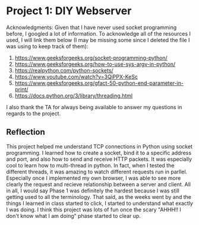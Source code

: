 # Project 1: DIY Webserver

Acknowledgments: Given that I have never used socket programming before, I googled a lot of information. To acknowledge all of the resources I used, I will link them below (I may be missing some since I deleted the file I was using to keep track of them):

1) https://www.geeksforgeeks.org/socket-programming-python/
2) https://www.geeksforgeeks.org/how-to-use-sys-argv-in-python/
3) https://realpython.com/python-sockets/
4) https://www.youtube.com/watch?v=3QiPPX-KeSc
5) https://www.geeksforgeeks.org/gfact-50-python-end-parameter-in-print/
4) https://docs.python.org/3/library/threading.html

I also thank the TA for always being available to answer my questions in regards to the project. 

## Reflection
This project helped me understand TCP connections in Python using socket programming. I learned how to create a socket, bind it to a specific address and port, and also how to send and receive HTTP packets. It was especially cool to learn how to multi-thread in python. In fact, when I tested the different threads, it was amazing to watch different requests run in parllel. Especially once I implemented my own browser, I was able to see more clearly the request and recieve relationship between a server and client. All in all, I would say Phase 1 was definitely the hardest because I was still getting used to all the terminology. That said, as the weeks went by and the things I learned in class started to click, I started to understand what exactly I was doing. I think this project was lots of fun once the scary "AHHH!! I don't know what I am doing" phase started to clear up. 
